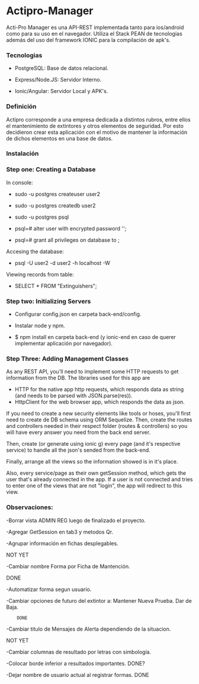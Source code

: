 # Actipro-Manager

Acti-Pro Manager es una API-REST implementada tanto para ios/android
como para su uso en el navegador. Utiliza el Stack PEAN de tecnologias
además del uso del framework IONIC para la compilación de apk's.

### Tecnologias

* PostgreSQL: Base de datos relacional.

* Express/Node.JS: Servidor Interno.

* Ionic/Angular: Servidor Local y APK's.

### Definición

Actipro corresponde a una empresa dedicada a distintos rubros, entre ellos
el mantenimiento de extintores y otros elementos de seguridad. Por esto
decidieron crear esta aplicación con el motivo de mantener la información 
de dichos elementos en una base de datos.

### Instalación

### Step one: Creating a Database

In console:

* sudo -u postgres createuser user2

* sudo -u postgres createdb user2

* sudo -u postgres psql

* psql=# alter user <username> with encrypted password '<password>';

* psql=# grant all privileges on database <dbname> to <username> ;

Accesing the database:

* psql -U user2 -d user2 -h localhost -W

Viewing records from table:

* SELECT * FROM "Extinguishers";

### Step two: Initializing Servers

* Configurar config.json en carpeta back-end/config.

* Instalar node y npm.

* $ npm install en carpeta back-end (y ionic-end en caso de querer 
implementar aplicación por navegador).

### Step Three: Adding Management Classes

 As any REST API, you'll need to implement some HTTP requests to get
information from the DB. The libraries used for this app are

* HTTP for the native app http requests, which responds data as string
(and needs to be parsed with JSON.parse(res)).
* HttpClient for the web browser app, which responds the data as json.

If you need to create a new security elements like tools or hoses, you'll
first need to create de DB schema using ORM Sequelize. Then, create the routes
and controllers needed in their respect folder (routes & controllers) so
you will have every answer you need from the back end server.

Then, create (or generate using ionic g) every page (and it's respective 
service) to handle all the json's sended from the back-end.

Finally, arrange all the views so the information showed is in it's
place.

Also, every service/page as their own getSession method, which gets the user
that's already connected in the app. If a user is not connected and tries to
enter one of the views that are not "login", the app will redirect to this view.

### Observaciones:

-Borrar vista ADMIN REG luego de finalizado el proyecto.

-Agregar GetSession en tab3 y metodos Qr.

-Agrupar información en fichas desplegables.
 
 NOT YET

-Cambiar nombre Forma por Ficha de Mantención.
 
 DONE

-Automatizar forma segun usuario.

-Cambiar opciones de futuro del extintor a: 
        Mantener
        Nueva Prueba.
        Dar de Baja.
        
        DONE
        
-Cambiar titulo de Mensajes de Alerta dependiendo de la situacion.

NOT YET

-Cambiar columnas de resultado por letras con simbología.

-Colocar borde inferior a resultados importantes. DONE?

-Dejar nombre de usuario actual al registrar formas. DONE